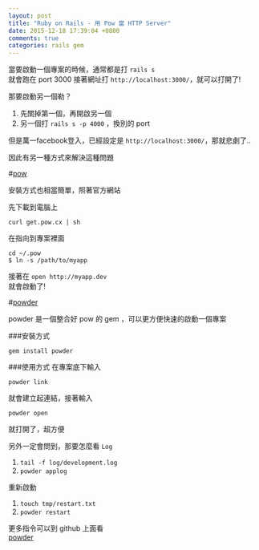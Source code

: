 ```yaml
---
layout: post
title: "Ruby on Rails - 用 Pow 當 HTTP Server"
date: 2015-12-18 17:39:04 +0800
comments: true
categories: rails gem
---
```

當要啟動一個專案的時候，通常都是打 `rails s`  
就會跑在 port 3000 接著網址打 `http://localhost:3000/`，就可以打開了!

那要啟動另一個勒？
  
<!-- more -->

1. 先關掉第一個，再開啟另一個
2. 另一個打 `rails s -p 4000` ，換別的 port

但是萬一facebook登入，已經設定是 `http://localhost:3000/`，那就悲劇了..

因此有另一種方式來解決這種問題 



#[pow](http://pow.cx/)  

安裝方式也相當簡單，照著官方網站

先下載到電腦上

```
curl get.pow.cx | sh
```

在指向到專案裡面

```
cd ~/.pow
$ ln -s /path/to/myapp
```

接著在 `open http://myapp.dev`  
就會啟動了!

#[powder](https://github.com/Rodreegez/powder)

powder 是一個整合好 pow 的 gem ，可以更方便快速的啟動一個專案

###安裝方式

```
gem install powder
```

###使用方式
在專案底下輸入

```
powder link
```
就會建立起連結，接著輸入

```
powder open
```
就打開了，超方便

另外一定會問到，那要怎麼看 `Log`

1. `tail -f log/development.log`
2. `powder applog`

重新啟動  

1. 	`touch tmp/restart.txt`  
2. `powder restart` 


更多指令可以到 github 上面看  
[powder](https://github.com/Rodreegez/powder)